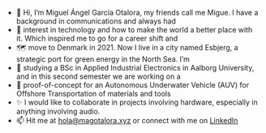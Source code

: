 - 👋 Hi, I’m Miguel Ángel García Otalora, my friends call me Migue. I have a background in communications and always had
- 👀 interest in technology and how to make the world a better place with it. Which inspired me to go for a career shift and
- 🗺️ move to Denmark in 2021. Now I live in a city named Esbjerg, a strategic port for green energy in the North Sea. I’m 
- 🌱 studying a BSc in Applied Industrial Electronics in Aalborg University, and in this second semester we are working on a
- 🦾 proof-of-concept for an Autonomous Underwater Vehicle (AUV) for Offshore Transportation of materials and tools
- ✨ I would like to collaborate in projects involving hardware, especially in anything involving audio.
- 📫 Hit me at hola@magotalora.xyz or connect with me on [LinkedIn](https://www.linkedin.com/in/magotalora)
